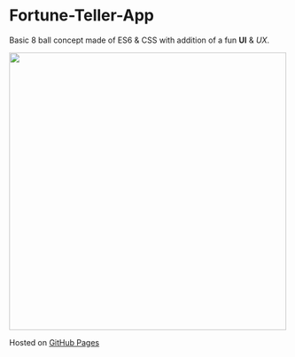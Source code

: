 # Fortune-Teller-App
Basic 8 ball concept made of ES6 &amp; CSS with addition of a fun **UI** & *UX*.

<img src="https://user-images.githubusercontent.com/82417131/148261300-9168c0dd-7756-4b11-b597-787949091115.png" width="500" />

Hosted on [GitHub Pages](https://mariaalouisaa.github.io/Fortune-Teller/)
 
